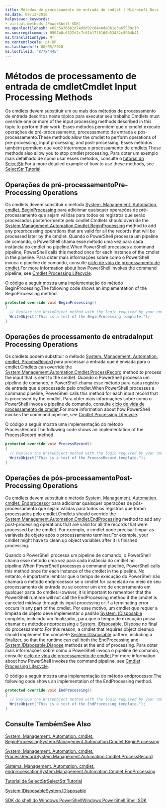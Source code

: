 ```yaml
---
title: Métodos de processamento de entrada de cmdlet | Microsoft Docs
ms.date: 09/13/2016
helpviewer_keywords:
- virtual methods (PowerShell SDK]
ms.openlocfilehash: e69c5a366b2d74ddd92c844bda0b1e3a65539c10
ms.sourcegitcommit: 0907b8c6322d2c7c61b17f8168d53452c8964b41
ms.translationtype: MT
ms.contentlocale: pt-BR
ms.lasthandoff: 08/05/2020
ms.locfileid: "87784445"
---
```

# <a name="cmdlet-input-processing-methods"></a><span data-ttu-id="51c3f-102">Métodos de processamento de entrada de cmdlet</span><span class="sxs-lookup"><span data-stu-id="51c3f-102">Cmdlet Input Processing Methods</span></span>

<span data-ttu-id="51c3f-103">Os cmdlets devem substituir um ou mais dos métodos de processamento de entrada descritos neste tópico para executar seu trabalho.</span><span class="sxs-lookup"><span data-stu-id="51c3f-103">Cmdlets must override one or more of the input processing methods described in this topic to perform their work.</span></span>
<span data-ttu-id="51c3f-104">Esses métodos permitem que o cmdlet execute operações de pré-processamento, processamento de entrada e pós-processamento.</span><span class="sxs-lookup"><span data-stu-id="51c3f-104">These methods allow the cmdlet to perform operations of pre-processing, input processing, and post-processing.</span></span>
<span data-ttu-id="51c3f-105">Esses métodos também permitem que você interrompa o processamento de cmdlets.</span><span class="sxs-lookup"><span data-stu-id="51c3f-105">These methods also allow you to stop cmdlet processing.</span></span>
<span data-ttu-id="51c3f-106">Para obter um exemplo mais detalhado de como usar esses métodos, consulte o [tutorial do SelectStr](selectstr-tutorial.md).</span><span class="sxs-lookup"><span data-stu-id="51c3f-106">For a more detailed example of how to use these methods, see [SelectStr Tutorial](selectstr-tutorial.md).</span></span>

## <a name="pre-processing-operations"></a><span data-ttu-id="51c3f-107">Operações de pré-processamento</span><span class="sxs-lookup"><span data-stu-id="51c3f-107">Pre-Processing Operations</span></span>

<span data-ttu-id="51c3f-108">Os cmdlets devem substituir o método [System. Management. Automation. cmdlet. BeginProcessing](/dotnet/api/System.Management.Automation.Cmdlet.BeginProcessing) para adicionar quaisquer operações de pré-processamento que sejam válidas para todos os registros que serão processados posteriormente pelo cmdlet.</span><span class="sxs-lookup"><span data-stu-id="51c3f-108">Cmdlets should override the [System.Management.Automation.Cmdlet.BeginProcessing](/dotnet/api/System.Management.Automation.Cmdlet.BeginProcessing) method to add any preprocessing operations that are valid for all the records that will be processed later by the cmdlet.</span></span>
<span data-ttu-id="51c3f-109">Quando o PowerShell processa um pipeline de comando, o PowerShell chama esse método uma vez para cada instância do cmdlet no pipeline.</span><span class="sxs-lookup"><span data-stu-id="51c3f-109">When PowerShell processes a command pipeline, PowerShell calls this method once for each instance of the cmdlet in the pipeline.</span></span>
<span data-ttu-id="51c3f-110">Para obter mais informações sobre como o PowerShell invoca o pipeline de comando, consulte [ciclo de vida de processamento de cmdlet](/previous-versions/ms714429(v=vs.85)).</span><span class="sxs-lookup"><span data-stu-id="51c3f-110">For more information about how PowerShell invokes the command pipeline, see [Cmdlet Processing Lifecycle](/previous-versions/ms714429(v=vs.85)).</span></span>

<span data-ttu-id="51c3f-111">O código a seguir mostra uma implementação do método BeginProcessing.</span><span class="sxs-lookup"><span data-stu-id="51c3f-111">The following code shows an implementation of the BeginProcessing method.</span></span>

```csharp
protected override void BeginProcessing()
{
  // Replace the WriteObject method with the logic required by your cmdlet.
  WriteObject("This is a test of the BeginProcessing template.");
}
```

## <a name="input-processing-operations"></a><span data-ttu-id="51c3f-112">Operações de processamento de entrada</span><span class="sxs-lookup"><span data-stu-id="51c3f-112">Input Processing Operations</span></span>

<span data-ttu-id="51c3f-113">Os cmdlets podem substituir o método [System. Management. Automation. cmdlet. ProcessRecord](/dotnet/api/System.Management.Automation.Cmdlet.ProcessRecord) para processar a entrada que é enviada para o cmdlet.</span><span class="sxs-lookup"><span data-stu-id="51c3f-113">Cmdlets can override the [System.Management.Automation.Cmdlet.ProcessRecord](/dotnet/api/System.Management.Automation.Cmdlet.ProcessRecord) method to process the input that is sent to the cmdlet.</span></span>
<span data-ttu-id="51c3f-114">Quando o PowerShell processa um pipeline de comando, o PowerShell chama esse método para cada registro de entrada que é processado pelo cmdlet.</span><span class="sxs-lookup"><span data-stu-id="51c3f-114">When PowerShell processes a command pipeline, PowerShell calls this method for each input record that is processed by the cmdlet.</span></span>
<span data-ttu-id="51c3f-115">Para obter mais informações sobre como o PowerShell invoca o pipeline de comando, consulte [ciclo de vida de processamento de cmdlet](/previous-versions/ms714429(v=vs.85)).</span><span class="sxs-lookup"><span data-stu-id="51c3f-115">For more information about how PowerShell invokes the command pipeline, see [Cmdlet Processing Lifecycle](/previous-versions/ms714429(v=vs.85)).</span></span>

<span data-ttu-id="51c3f-116">O código a seguir mostra uma implementação do método ProcessRecord.</span><span class="sxs-lookup"><span data-stu-id="51c3f-116">The following code shows an implementation of the ProcessRecord method.</span></span>

```csharp
protected override void ProcessRecord()
{
  // Replace the WriteObject method with the logic required by your cmdlet.
  WriteObject("This is a test of the ProcessRecord template.");
}
```

## <a name="post-processing-operations"></a><span data-ttu-id="51c3f-117">Operações de pós-processamento</span><span class="sxs-lookup"><span data-stu-id="51c3f-117">Post-Processing Operations</span></span>

<span data-ttu-id="51c3f-118">Os cmdlets devem substituir o método [System. Management. Automation. cmdlet. Endprocessor](/dotnet/api/System.Management.Automation.Cmdlet.EndProcessing) para adicionar quaisquer operações de pós-processamento que sejam válidas para todos os registros que foram processados pelo cmdlet.</span><span class="sxs-lookup"><span data-stu-id="51c3f-118">Cmdlets should override the [System.Management.Automation.Cmdlet.EndProcessing](/dotnet/api/System.Management.Automation.Cmdlet.EndProcessing) method to add any post-processing operations that are valid for all the records that were processed by the cmdlet.</span></span>
<span data-ttu-id="51c3f-119">Por exemplo, o cmdlet pode precisar limpar as variáveis de objeto após o processamento terminar.</span><span class="sxs-lookup"><span data-stu-id="51c3f-119">For example, your cmdlet might have to clean up object variables after it is finished processing.</span></span>

<span data-ttu-id="51c3f-120">Quando o PowerShell processa um pipeline de comando, o PowerShell chama esse método uma vez para cada instância do cmdlet no pipeline.</span><span class="sxs-lookup"><span data-stu-id="51c3f-120">When PowerShell processes a command pipeline, PowerShell calls this method once for each instance of the cmdlet in the pipeline.</span></span>
<span data-ttu-id="51c3f-121">No entanto, é importante lembrar que o tempo de execução do PowerShell não chamará o método endprocessor se o cmdlet for cancelado no meio de seu processamento de entrada ou se ocorrer um erro de encerramento em qualquer parte do cmdlet.</span><span class="sxs-lookup"><span data-stu-id="51c3f-121">However, it is important to remember that the PowerShell runtime will not call the EndProcessing method if the cmdlet is canceled midway through its input processing or if a terminating error occurs in any part of the cmdlet.</span></span>
<span data-ttu-id="51c3f-122">Por esse motivo, um cmdlet que requer a limpeza de objeto deve implementar o padrão [System. IDisposable](/dotnet/api/System.IDisposable) completo, incluindo um finalizador, para que o tempo de execução possa chamar os métodos noprocessing e [System. IDisposable. Dispose](/dotnet/api/System.IDisposable.Dispose) no final do processamento.</span><span class="sxs-lookup"><span data-stu-id="51c3f-122">For this reason, a cmdlet that requires object cleanup should implement the complete [System.IDisposable](/dotnet/api/System.IDisposable) pattern, including a finalizer, so that the runtime can call both the EndProcessing and [System.IDisposable.Dispose](/dotnet/api/System.IDisposable.Dispose) methods at the end of processing.</span></span>
<span data-ttu-id="51c3f-123">Para obter mais informações sobre como o PowerShell invoca o pipeline de comando, consulte [ciclo de vida de processamento de cmdlet](/previous-versions/ms714429(v=vs.85)).</span><span class="sxs-lookup"><span data-stu-id="51c3f-123">For more information about how PowerShell invokes the command pipeline, see [Cmdlet Processing Lifecycle](/previous-versions/ms714429(v=vs.85)).</span></span>

<span data-ttu-id="51c3f-124">O código a seguir mostra uma implementação do método endprocessor.</span><span class="sxs-lookup"><span data-stu-id="51c3f-124">The following code shows an implementation of the EndProcessing method.</span></span>

```csharp
protected override void EndProcessing()
{
  // Replace the WriteObject method with the logic required by your cmdlet.
  WriteObject("This is a test of the EndProcessing template.");
}
```

## <a name="see-also"></a><span data-ttu-id="51c3f-125">Consulte Também</span><span class="sxs-lookup"><span data-stu-id="51c3f-125">See Also</span></span>

[<span data-ttu-id="51c3f-126">System. Management. Automation. cmdlet. BeginProcessing</span><span class="sxs-lookup"><span data-stu-id="51c3f-126">System.Management.Automation.Cmdlet.BeginProcessing</span></span>](/dotnet/api/System.Management.Automation.Cmdlet.BeginProcessing)

[<span data-ttu-id="51c3f-127">System. Management. Automation. cmdlet. ProcessRecord</span><span class="sxs-lookup"><span data-stu-id="51c3f-127">System.Management.Automation.Cmdlet.ProcessRecord</span></span>](/dotnet/api/System.Management.Automation.Cmdlet.ProcessRecord)

[<span data-ttu-id="51c3f-128">Sistema. Management. Automation. cmdlet. endprocessation</span><span class="sxs-lookup"><span data-stu-id="51c3f-128">System.Management.Automation.Cmdlet.EndProcessing</span></span>](/dotnet/api/System.Management.Automation.Cmdlet.EndProcessing)

[<span data-ttu-id="51c3f-129">Tutorial de SelectStr</span><span class="sxs-lookup"><span data-stu-id="51c3f-129">SelectStr Tutorial</span></span>](selectstr-tutorial.md)

[<span data-ttu-id="51c3f-130">System.IDisposable</span><span class="sxs-lookup"><span data-stu-id="51c3f-130">System.IDisposable</span></span>](/dotnet/api/System.IDisposable)

[<span data-ttu-id="51c3f-131">SDK do shell do Windows PowerShell</span><span class="sxs-lookup"><span data-stu-id="51c3f-131">Windows PowerShell Shell SDK</span></span>](../windows-powershell-reference.md)
